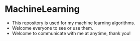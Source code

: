 # MachineLearning
- This repository is used for my machine learning algorithms.
- Welcome everyone to see or use them.
- Welcome to communicate with me at anytime, thank you!
